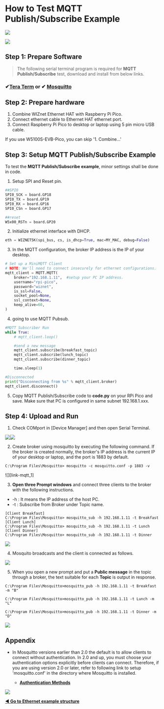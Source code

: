 # How to Test MQTT Publish/Subscribe Example

![][link-mqtt]

![][link-mqtt_0]

## Step 1: Prepare Software

> The following serial terminal program is required for **MQTT Publish/Subscribe** test, download and install from below links.

### &#10004;[**Tera Term**][link-tera_term]  or  &#10004; [**Mosquitto**][link-mosquitto]



## Step 2: Prepare hardware

1. Combine WIZnet Ethernet HAT with Raspberry Pi Pico.
2. Connect ethernet cable to Ethernet HAT ethernet port.
3. Connect Raspberry Pi Pico to desktop or laptop using 5 pin micro USB cable.



If you use W5100S-EVB-Pico, you can skip '1. Combine...'



## Step 3: Setup MQTT Publish/Subscribe Example

To test the **MQTT Publish/Subscribe example**, minor settings shall be done in code.

1. Setup SPI and Reset pin.

```python
##SPI0
SPI0_SCK = board.GP18
SPI0_TX = board.GP19
SPI0_RX = board.GP16
SPI0_CSn = board.GP17

##reset
W5x00_RSTn = board.GP20
```

2. Initialize ethernet interface with DHCP.

```python
eth = WIZNET5K(spi_bus, cs, is_dhcp=True, mac=MY_MAC, debug=False)
```

3. In the MQTT configuration, the broker IP address is the IP of your desktop.

```python
# Set up a MiniMQTT Client
# NOTE: We'll need to connect insecurely for ethernet configurations.
mqtt_client = MQTT.MQTT(
    broker="192.168.1.11",  #setup your PC IP address.
    username="rpi-pico",       
    password="wiznet",      
    is_ssl=False,
    socket_pool=None,
    ssl_context=None,
    keep_alive=60,
)
```

4. going to use MQTT Pubsub.

```python
#MQTT Subscriber Run
while True:
    # mqtt_client.loop()

    #send a new message
    mqtt_client.subscribe(breakfast_topic)
    mqtt_client.subscribe(lunch_topic)
    mqtt_client.subscribe(dinner_topic)

    time.sleep(1)

#Disconnected
print("Disconnecting from %s" % mqtt_client.broker)
mqtt_client.disconnect()
```

5. Copy MQTT Publish/Subscribe code to **code.py** on your RPi Pico and save. Make sure that PC is configured in same subnet 192.168.1.xxx.



## Step 4: Upload and Run

1. Check COMport in [Device Manager] and then open Serial Terminal.

![][link-port]![][link-terminal]

2. Create broker using mosquitto by executing the following command. If the broker is created normally, the broker's IP address is the current IP of your desktop or laptop, and the port is 1883 by default.

```
C:\Program Files\Mosquitto> mosquitto -c mosquitto.conf -p 1883 -v
```

![][link-mqtt_1]

3. **Open three Prompt windows** and connect three clients to the broker with the following instructions.

- -h : It means the IP address of the host PC.
- -t : Subscribe from Broker under Topic name.

```
[Client Breakfast]
C:\Program Files\Mosquitto> mosquitto_sub -h 192.168.1.11 -t Breakfast
[Client Lunch]
C:\Program Files\Mosquitto> mosquitto_sub -h 192.168.1.11 -t Lunch
[Client Dinner]
C:\Program Files\Mosquitto> mosquitto_sub -h 192.168.1.11 -t Dinner
```

![][link-mqtt_pubsub_1]

4. Mosquito broadcasts and the client is connected as follows.

![][link-mqtt_pubsub_2]

5. When you open a new prompt and put a **Public message** in the topic through a broker, the text suitable for each **Topic** is output in response.

```
C:\Program Files\Mosquitto>mosquitto_pub -h 192.168.1.11 -t Breakfast -m "B"

C:\Program Files\Mosquitto>mosquitto_pub -h 192.168.1.11 -t Lunch -m "L"

C:\Program Files\Mosquitto>mosquitto_pub -h 192.168.1.11 -t Dinner -m "D"
```

![][link-mqtt_pubsub_3]



## Appendix

- In Mosquitto versions earlier than 2.0 the default is to allow clients to connect without authentication. In 2.0 and up, you must choose your authentication options explicitly before clients can connect. Therefore, if you are using version 2.0 or later, refer to following link to setup 'mosquitto.conf' in the directory where Mosquitto is installed.

    - [**Authentication Methods**][link-authentication_methods]

![][link-mqtt_conf]


 [**◀ Go to Ethernet example structure**](#ethernet_example_structure)



<!--
Link
-->

[link-tera_term]: https://osdn.net/projects/ttssh2/releases/
[link-mosquitto]: https://mosquitto.org/download/

[link-port]:https://github.com/Wiznet/RP2040-HAT-CircuitPython/blob/master/images/MQTT/PORT.jpg
[link-terminal]: https://github.com/Wiznet/RP2040-HAT-CircuitPython/blob/master/images/MQTT/Terminal.jpg
[link-mqtt]:https://github.com/Wiznet/RP2040-HAT-CircuitPython/blob/master/images/MQTT/MQTT.png
[link-mqtt_0]:https://github.com/Wiznet/RP2040-HAT-CircuitPython/blob/master/images/MQTT/MQTT_0.jpg
[link-mqtt_pubsub_1]: https://github.com/Wiznet/RP2040-HAT-CircuitPython/blob/master/images/MQTT/MQTT_pubsub.png
[link-mqtt_pubsub_2]: https://github.com/Wiznet/RP2040-HAT-CircuitPython/blob/master/images/MQTT/MQTT_pubsub_2.png
[link-mqtt_pubsub_3]: https://github.com/Wiznet/RP2040-HAT-CircuitPython/blob/master/images/MQTT/MQTT_pubsub_3.png
[link-mqtt_conf]: https://github.com/Wiznet/RP2040-HAT-CircuitPython/blob/master/images/MQTT/MQTT_conf.png
[link-authentication_methods]: https://mosquitto.org/documentation/authentication-methods/

